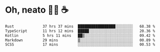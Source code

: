 # Oh, neato 🧑‍💻 ☕

<!--START_SECTION:waka-->

```txt
Rust             37 hrs 37 mins  █████████████████░░░░░░░░   68.38 %
TypeScript       11 hrs 12 mins  █████░░░░░░░░░░░░░░░░░░░░   20.36 %
Kotlin           5 hrs 11 mins   ██▒░░░░░░░░░░░░░░░░░░░░░░   09.42 %
Markdown         29 mins         ▒░░░░░░░░░░░░░░░░░░░░░░░░   00.89 %
SCSS             17 mins         ░░░░░░░░░░░░░░░░░░░░░░░░░   00.53 %
```

<!--END_SECTION:waka-->
